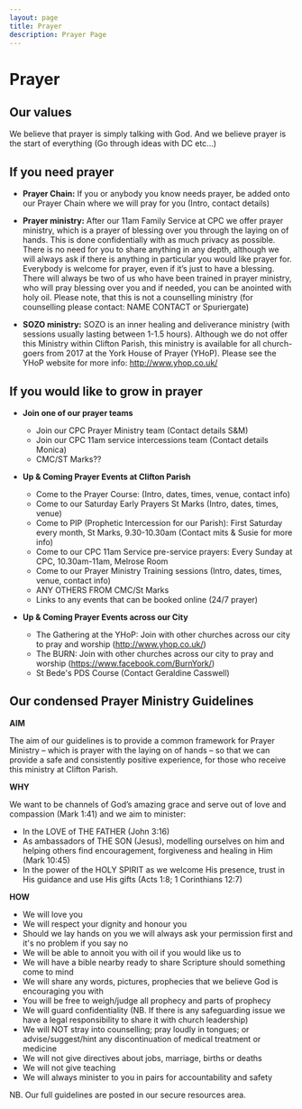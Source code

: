 ```yaml
---
layout: page
title: Prayer
description: Prayer Page
---
```


Prayer
======

Our values
----------

We believe that prayer is simply talking with God. And we believe prayer is the start of everything (Go through ideas with DC etc...)

If you need prayer
------------------

*	**Prayer Chain:** If you or anybody you know needs prayer, be added onto our Prayer Chain where we will pray for you (Intro, contact details)

*	**Prayer ministry:** After our 11am Family Service at CPC we offer prayer ministry, which is a prayer of blessing over you through the laying on of hands. This is done confidentially with as much privacy as possible. There is no need for you to share anything in any depth, although we will always ask if there is anything in particular you would like prayer for. Everybody is welcome for prayer, even if it’s just to have a blessing. There will always be two of us who have been trained in prayer ministry, who will pray blessing over you and if needed, you can be anointed with holy oil. Please note, that this is not a counselling ministry (for counselling please contact: NAME CONTACT or Spuriergate)

*	**SOZO ministry:** SOZO is an inner healing and deliverance ministry (with sessions usually lasting between 1-1.5 hours). Although we do not offer this Ministry within Clifton Parish, this ministry is available for all church-goers from 2017 at the York House of Prayer (YHoP). Please see the YHoP website for more info: <http://www.yhop.co.uk/>

If you would like to grow in prayer
-----------------------------------

+ **Join one of our prayer teams**
  + Join our CPC Prayer Ministry team (Contact details S&M)
  + Join our CPC 11am service intercessions team (Contact details Monica)
  + CMC/ST Marks??

+ **Up & Coming Prayer Events at Clifton Parish**
  + Come to the Prayer Course: (Intro, dates, times, venue, contact info)
  + Come to our Saturday Early Prayers St Marks (Intro, dates, times, venue)
  + Come to PIP (Prophetic Intercession for our Parish): First Saturday every month, St Marks, 9.30-10.30am
    (Contact mits & Susie for more info)  
  + Come to our CPC 11am Service pre-service prayers: Every Sunday at CPC, 10.30am-11am, Melrose Room
  + Come to our Prayer Ministry Training sessions (Intro, dates, times, venue, contact info)
  + ANY OTHERS FROM CMC/St Marks
  + Links to any events that can be booked online (24/7 prayer)

+ **Up & Coming Prayer Events across our City**
  + The Gathering at the YHoP: Join with other churches across our city to pray and worship (<http://www.yhop.co.uk/>)
  + The BURN: Join with other churches across our city to pray and worship (<https://www.facebook.com/BurnYork/>)
  + St Bede's PDS Course (Contact Geraldine Casswell)

  
Our condensed Prayer Ministry Guidelines
----------------------------------------
**AIM**

The aim of our guidelines is to provide a common framework for Prayer Ministry – which is prayer with the laying on of hands – so that we can provide a safe and consistently positive experience, for those who receive this ministry at Clifton Parish.
 
**WHY**

We want to be channels of God’s amazing grace and serve out of love and compassion (Mark 1:41) and we aim to minister:

+	In the LOVE of THE FATHER (John 3:16)
+	As ambassadors of THE SON (Jesus), modelling ourselves on him and helping others find encouragement, forgiveness and healing in Him (Mark 10:45)
+	In the power of the HOLY SPIRIT as we welcome His presence, trust in His guidance and use His gifts (Acts 1:8; 1 Corinthians 12:7)

**HOW**

+	We will love you 
+	We will respect your dignity and honour you
+	Should we lay hands on you we will always ask your permission first and it's no problem if you say no
+	We will be able to annoit you with oil if you would like us to
+	We will have a bible nearby ready to share Scripture should something come to mind
+	We will share any words, pictures, prophecies that we believe God is encouraging you with 
+	You will be free to weigh/judge all prophecy and parts of prophecy
+	We will guard confidentiality (NB. If there is any safeguarding issue we have a legal responsibility to share it with church leadership)
+	We will NOT stray into counselling; pray loudly in tongues; or advise/suggest/hint any discontinuation of medical treatment or medicine
+	We will not give directives about jobs, marriage, births or deaths
+	We will not give teaching 
+	We will always minister to you in pairs for accountability and safety

NB. Our full guidelines are posted in our secure resources area.

